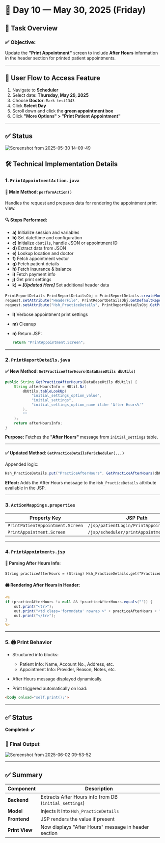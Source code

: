 # 📅 Day 10 — May 30, 2025 (Friday)

## 🧩 Task Overview

### ✅ Objective:
Update the **"Print Appointment"** screen to include **After Hours** information in the header section for printed patient appointments.

---

## 🔄 User Flow to Access Feature

1. Navigate to **Scheduler**
2. Select date: **Thursday, May 29, 2025**
3. Choose **Doctor**: `Mark test1343`
4. Click **Select Day**
5. Scroll down and click the **green appointment box**
6. Click **"More Options" > "Print Patient Appointment"**

---
## ✅ Status

![Screenshot from 2025-05-30 14-09-49](https://github.com/user-attachments/assets/107a74b4-65fa-4ee6-8240-21a584bd3d35)


## 🛠️ Technical Implementation Details

### 1. `PrintAppointmentAction.java`

#### 🔹 Main Method: `performAction()`

Handles the request and prepares data for rendering the appointment print view.

#### 🔍 Steps Performed:

- **a)** Initialize session and variables  
- **b)** Set date/time and configuration  
- **c)** Initialize `dbUtils`, handle JSON or appointment ID  
- **d)** Extract data from JSON  
- **e)** Lookup location and doctor  
- **f)** Fetch appointment vector  
- **g)** Fetch patient details  
- **h)** Fetch insurance & balance  
- **i)** Fetch payment info  
- **j)** Get print settings  
- **k)** ⬅️ ***[Updated Here]*** Set additional header data

```java
PrintReportDetails PrintReportDetailsObj = PrintReportDetails.createModel(request, session.getAttribute("connectString").toString());
request.setAttribute("HeaderFile", PrintReportDetailsObj.GetDefaultReportHeader(dbUtils));
request.setAttribute("Hsh_PracticeDetails", PrintReportDetailsObj.GetPracticeDetailsForScheduler(dbUtils, schLocationId, appId));
````

* **l)** Verbose appointment print settings
* **m)** Cleanup
* **n)** Return JSP:

  ```java
  return "PrintAppointment.Screen";
  ```

---

### 2. `PrintReportDetails.java`

#### ✅ New Method: `GetPracticeAfterHours(DataBaseUtils dbUtils)`

```java
public String GetPracticeAfterHours(DataBaseUtils dbUtils) {
    String afterHoursInfo = HUtil.Nz(
        dbUtils.tableLookUp(
            "initial_settings_option_value",
            "initial_settings",
            "initial_settings_option_name ilike 'After Hours%'"
        ),
        ""
    );
    return afterHoursInfo;
}
```

**Purpose:**
Fetches the **"After Hours"** message from `initial_settings` table.

---

#### ✅ Updated Method: `GetPracticeDetailsForScheduler(...)`

Appended logic:

```java
Hsh_PracticeDetails.put("PracticeAfterHours", GetPracticeAfterHours(dbUtils));
```

**Effect:**
Adds the After Hours message to the `Hsh_PracticeDetails` attribute available in the JSP.

---

### 3. `ActionMappings.properties`

| Property Key                     | JSP Path                                  |
| -------------------------------- | ----------------------------------------- |
| `PrintPatientAppointment.Screen` | `/jsp/patientLogin/PrintAppointments.jsp` |
| `PrintAppointment.Screen`        | `/jsp/scheduler/printAppointment.jsp`     |


---

### 4. `PrintAppointments.jsp`

#### 🧩 Parsing After Hours Info:

```jsp
String practiceAfterHours = (String) Hsh_PracticeDetails.get("PracticeAfterHours");
```

#### 🖨️ Rendering After Hours in Header:

```jsp
<%
if (practiceAfterHours != null && !practiceAfterHours.equals("")) {
    out.print("<tr>");
    out.print("<td class='formndata' nowrap >" + practiceAfterHours + "</td>");
    out.print("</tr>");
}
%>
```

---

### 5. 🖨️ Print Behavior

* Structured info blocks:

  * Patient Info: Name, Account No., Address, etc.
  * Appointment Info: Provider, Reason, Notes, etc.
* After Hours message displayed dynamically.
* Print triggered automatically on load:

```html
<body onload="self.print();">
```

---

## ✅ Status

**Completed:** ✔️

### 📸 **Final Output**
![Screenshot from 2025-06-02 09-53-52](https://github.com/user-attachments/assets/a74d422c-37bb-481c-9b04-5b901afbe9a7)

---

## ✅ Summary

| Component      | Description                                            |
| -------------- | ------------------------------------------------------ |
| **Backend**    | Extracts After Hours info from DB (`initial_settings`) |
| **Model**      | Injects it into `Hsh_PracticeDetails`                  |
| **Frontend**   | JSP renders the value if present                       |
| **Print View** | Now displays "After Hours" message in header section   |


